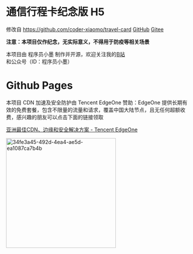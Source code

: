 # 通信行程卡纪念版 H5


修改自 https://github.com/coder-xiaomo/travel-card
[GitHub](https://github.com/coder-xiaomo/travel-card) [Gitee](https://gitee.com/coder-xiaomo/travel-card)

**注意：本项目仅作纪念，无实际意义，不得用于防疫等相关场景**



本项目由 程序员小墨 制作并开源，欢迎关注我的[B站](https://space.bilibili.com/457109942)和公众号（ID：程序员小墨）


# Github Pages
本项目 CDN 加速及安全防护由 Tencent EdgeOne 赞助：EdgeOne 提供长期有效的免费套餐，包含不限量的流量和请求，覆盖中国大陆节点，且无任何超额收费，感兴趣的朋友可以点击下面的链接领取

[亚洲最佳CDN、边缘和安全解决方案 - Tencent EdgeOne](https://edgeone.ai/zh?from=github)

<img width="300" alt="34fe3a45-492d-4ea4-ae5d-ea1087ca7b4b" src="https://github.com/user-attachments/assets/bc3057e5-41e1-46dd-b62c-86d983bfae7f" />

